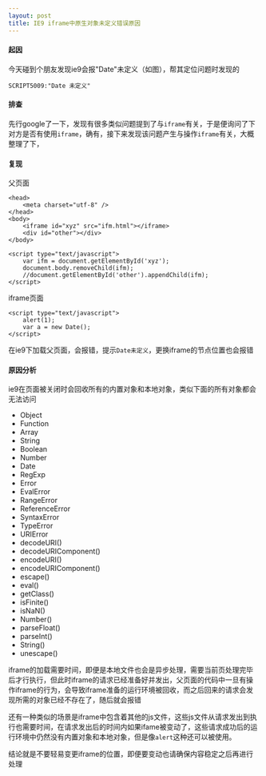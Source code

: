 ```yaml
---
layout: post
title: IE9 iframe中原生对象未定义错误原因
---
```


#### 起因
今天碰到个朋友发现ie9会报"Date"未定义（如图），帮其定位问题时发现的

`SCRIPT5009:"Date 未定义"`

#### 排查
先行google了一下，发现有很多类似问题提到了与`iframe`有关，于是便询问了下对方是否有使用`iframe`，确有，接下来发现该问题产生与操作`iframe`有关，大概整理了下，

<!--more-->

#### 复现

父页面

    <head>
        <meta charset="utf-8" />
    </head>    
    <body>
        <iframe id="xyz" src="ifm.html"></iframe>
        <div id="other"></div>
    </body>

    <script type="text/javascript">
        var ifm = document.getElementById('xyz');
        document.body.removeChild(ifm);
        //document.getElementById('other').appendChild(ifm);
    </script>


iframe页面


    <script type="text/javascript">
        alert(1);
        var a = new Date();
    </script>

在ie9下加载父页面，会报错，提示`Date未定义`，更换iframe的节点位置也会报错


#### 原因分析

<!--more-->

ie9在页面被关闭时会回收所有的内置对象和本地对象，类似下面的所有对象都会无法访问

* Object
* Function
* Array
* String
* Boolean
* Number
* Date
* RegExp
* Error
* EvalError
* RangeError
* ReferenceError
* SyntaxError
* TypeError
* URIError
* decodeURI()
* decodeURIComponent()
* encodeURI()
* encodeURIComponent()
* escape()
* eval()    
* getClass()    
* isFinite()    
* isNaN()    
* Number()    
* parseFloat()    
* parseInt()    
* String()
* unescape()

iframe的加载需要时间，即便是本地文件也会是异步处理，需要当前页处理完毕后才行执行，但此时iframe的请求已经准备好并发出，父页面的代码中一旦有操作iframe的行为，会导致iframe准备的运行环境被回收，而之后回来的请求会发现所需的对象已经不存在了，随后就会报错

还有一种类似的场景是iframe中包含着其他的js文件，这些js文件从请求发出到执行也需要时间，在请求发出后的时间内如果ifame被变动了，这些请求成功后的运行环境中仍然没有内置对象和本地对象，但是像`alert`这种还可以被使用。

结论就是不要轻易变更iframe的位置，即便要变动也请确保内容稳定之后再进行处理
